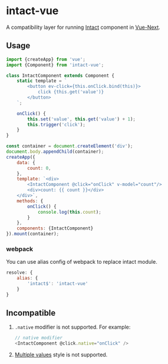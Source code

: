 # intact-vue

A compatibility layer for running [Intact][1] component in [Vue-Next][2].

## Usage

```js
import {createApp} from 'vue';
import {Component} from 'intact-vue';

class IntactComponent extends Component {
    static template = `
        <button ev-click={this.onClick.bind(this)}>
            click {this.get('value')}
        </button>
    `;

    onClick() {
        this.set('value', this.get('value') + 1);
        this.trigger('click');
    }
}

const container = document.createElement('div');
document.body.appendChild(container);
createApp({
    data: {
        count: 0,
    },
    template: `<div>
        <IntactComponent @click="onClick" v-model="count"/>
        <div>count: {{ count }}</div>
    </div>`,
    methods: {
        onClick() {
            console.log(this.count);
        }
    },
    components: {IntactComponent}
}).mount(container);
```

### webpack

You can use alias config of webpack to replace intact module.

```js
resolve: {
    alias: {
        'intact$': 'intact-vue'
    }
}
```

## Incompatible

1. `.native` modifier is not supported. For example:

    ```js
    // native modifier
    <IntactComponent @click.native="onClick" />
    ```

3. [Multiple values][3] style is not supported.

[1]: http://javey.github.io/intact
[2]: https://vuejs.org
[3]: https://vuejs.org/v2/guide/class-and-style.html#Multiple-Values
